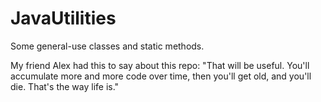 JavaUtilities
=============

Some general-use classes and static methods.

My friend Alex had this to say about this repo: "That will be useful. You'll accumulate more and more code over time, then you'll get old, and you'll die. That's the way life is."